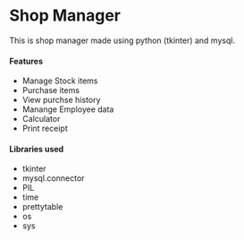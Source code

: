 # Shop Manager

This is shop manager made using python (tkinter) and mysql. 

#### Features 
* Manage Stock items
* Purchase items
* View purchse history
* Manange Employee data
* Calculator
* Print receipt

#### Libraries used 
* tkinter
* mysql.connector
* PIL
* time
* prettytable
* os
* sys